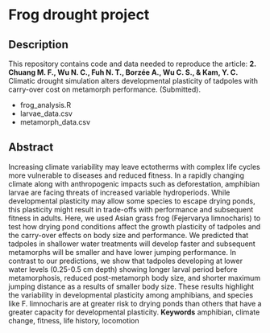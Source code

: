 # Frog drought project
## Description
This repository contains code and data needed to reproduce the article:
**2.	Chuang M. F., Wu N. C., Fuh N. T., Borzée A., Wu C. S., & Kam, Y. C.** Climatic drought simulation alters developmental plasticity of tadpoles with carry-over cost on metamorph performance. (Submitted).

- frog_analysis.R
- larvae_data.csv
- metamorph_data.csv

## Abstract
Increasing climate variability may leave ectotherms with complex life cycles more vulnerable to diseases and reduced fitness. In a rapidly changing climate along with anthropogenic impacts such as deforestation, amphibian larvae are facing threats of increased variable hydroperiods. While developmental plasticity may allow some species to escape drying ponds, this plasticity might result in trade-offs with performance and subsequent fitness in adults. Here, we used Asian grass frog (Fejervarya limnocharis) to test how drying pond conditions affect the growth plasticity of tadpoles and the carry-over effects on body size and performance. We predicted that tadpoles in shallower water treatments will develop faster and subsequent metamorphs will be smaller and have lower jumping performance. In contrast to our predictions, we show that tadpoles developing at lower water levels (0.25-0.5 cm depth) showing longer larval period before metamorphosis, reduced post-metamorph body size, and shorter maximum jumping distance as a results of smaller body size. These results highlight the variability in developmental plasticity among amphibians, and species like F. limnocharis are at greater risk to drying ponds than others that have a greater capacity for developmental plasticity.
**Keywords** amphibian, climate change, fitness, life history, locomotion

